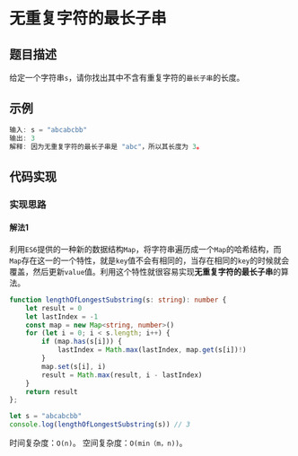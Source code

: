 # 无重复字符的最长子串

## 题目描述

给定一个字符串`s`，请你找出其中不含有重复字符的`最长子串`的长度。

## 示例

```ts
输入: s = "abcabcbb"
输出: 3 
解释: 因为无重复字符的最长子串是 "abc"，所以其长度为 3。
```

## 代码实现

### 实现思路

#### 解法1

利用`ES6`提供的一种新的数据结构`Map`，将字符串遍历成一个`Map`的哈希结构，而`Map`存在这一的一个特性，就是`key`值不会有相同的，当存在相同的`key`的时候就会覆盖，然后更新`value`值。利用这个特性就很容易实现**无重复字符的最长子串**的算法。

```ts
function lengthOfLongestSubstring(s: string): number {
    let result = 0
    let lastIndex = -1
    const map = new Map<string, number>()
    for (let i = 0; i < s.length; i++) {
        if (map.has(s[i])) {
            lastIndex = Math.max(lastIndex, map.get(s[i])!)
        }
        map.set(s[i], i)
        result = Math.max(result, i - lastIndex)
    }
    return result
};

let s = "abcabcbb"
console.log(lengthOfLongestSubstring(s)) // 3
```

时间复杂度：`O(n)`。
空间复杂度：`O(min（m，n))`。